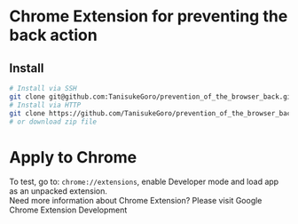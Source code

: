 # Chrome Extension for  preventing the back action

## Install

```bash
# Install via SSH
git clone git@github.com:TanisukeGoro/prevention_of_the_browser_back.git
# Install via HTTP
git clone https://github.com/TanisukeGoro/prevention_of_the_browser_back.git
# or download zip file 
```

# Apply to Chrome

To test, go to: `chrome://extensions`, enable Developer mode and load app as an unpacked extension.  
Need more information about Chrome Extension? Please visit Google Chrome Extension Development

